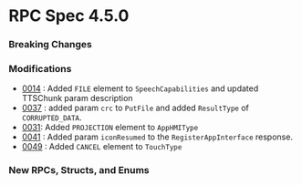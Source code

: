 # RPC Spec 4.5.0


### Breaking Changes


### Modifications
- [0014](https://github.com/smartdevicelink/sdl_evolution/issues/42) : Added `FILE` element to `SpeechCapabilities` and updated TTSChunk param description
- [0037](https://github.com/smartdevicelink/sdl_evolution/issues/123) : added param `crc` to `PutFile` and added `ResultType` of `CORRUPTED_DATA`.
- [0031](https://github.com/smartdevicelink/sdl_evolution/issues/97): Added `PROJECTION` element to `AppHMIType` 
- [0041](https://github.com/smartdevicelink/sdl_evolution/issues/127) : Added param `iconResumed` to the `RegisterAppInterface` response.
- [0049](https://github.com/smartdevicelink/sdl_evolution/issues/144) : Added `CANCEL` element to `TouchType`

### New RPCs, Structs, and Enums 